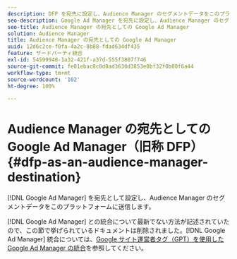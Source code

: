 ```yaml
---
description: DFP を宛先に設定し、Audience Manager のセグメントデータをこのプラットフォームに送信します。
seo-description: Google Ad Manager を宛先に設定し、Audience Manager のセグメントデータをこのプラットフォームに送信します。
seo-title: Audience Manager の宛先としての Google Ad Manager
solution: Audience Manager
title: Audience Manager の宛先としての Google Ad Manager
uuid: 12d6c2ce-f0fa-4a2c-8b88-fdad634df435
feature: サードパーティ統合
exl-id: 54599948-1a32-421f-a37d-555f3807f746
source-git-commit: fe01ebac8c0d0ad3630d3853e0bf32f0b00f6a44
workflow-type: tm+mt
source-wordcount: '102'
ht-degree: 100%

---
```


# Audience Manager の宛先としての Google Ad Manager（旧称 DFP） {#dfp-as-an-audience-manager-destination}

[!DNL Google Ad Manager] を宛先として設定し、Audience Manager のセグメントデータをこのプラットフォームに送信します。

[!DNL Google Ad Manager] との統合について最新でない方法が記述されていたので、この節で挙げられているドキュメントは削除されました。[!DNL Google Ad Manager] 統合については、[Google サイト運営者タグ（GPT）を使用した Google Ad Manager の統合](../integration/gpt-aam-destination/gpt-aam-requirements.md)を参照してください。

